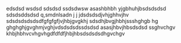 edsdsd
wsdsd
sdsdsd
ssdsdwsw
asashbhbh
yjgbhuhjbsdsdsdsd
sdsdsddsdsd
q,smdnlsadn j j jdsdsdsdjvhjghhvjhv
sdsdsdsdsdsdfgfgfgfjvjhbjgvgkhj
sdsdhjbvgjhbhjssshghgb hg ghghghjgvghmjvghjvdsdsdsdssdsdsd
asasjhbvjhbsdsdsd
ssghvchgv khbjhbhvcvhgvhgdfdfdfjhbjhbsdsdsdsdhgvchgv
